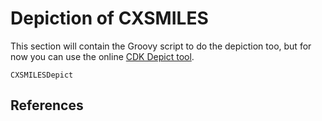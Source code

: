 # Depiction of CXSMILES

This section will contain the Groovy script to do the depiction too, but
for now you can use the online [CDK Depict tool](https://www.simolecule.com/cdkdepict/depict.html).

<code>CXSMILESDepict</code>

## References

<references/>

